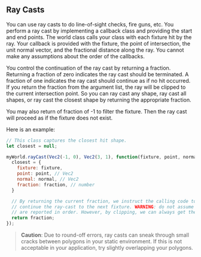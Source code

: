 
## Ray Casts
You can use ray casts to do line-of-sight checks, fire guns, etc. You
perform a ray cast by implementing a callback class and providing the
start and end points. The world class calls your class with each fixture
hit by the ray. Your callback is provided with the fixture, the point of
intersection, the unit normal vector, and the fractional distance along
the ray. You cannot make any assumptions about the order of the
callbacks.

You control the continuation of the ray cast by returning a fraction.
Returning a fraction of zero indicates the ray cast should be
terminated. A fraction of one indicates the ray cast should continue as
if no hit occurred. If you return the fraction from the argument list,
the ray will be clipped to the current intersection point. So you can
ray cast any shape, ray cast all shapes, or ray cast the closest shape
by returning the appropriate fraction.

You may also return of fraction of -1 to filter the fixture. Then the
ray cast will proceed as if the fixture does not exist.

Here is an example:

```js
// This class captures the closest hit shape.
let closest = null;

myWorld.rayCast(Vec2(-1, 0), Vec2(3, 1), function(fixture, point, normal, fraction) {
  closest = {
    fixture: fixture,
    point: point, // Vec2
    normal: normal, // Vec2
    fraction: fraction, // number
  }

  // By returning the current fraction, we instruct the calling code to clip the ray and
  // continue the ray-cast to the next fixture. WARNING: do not assume that fixtures
  // are reported in order. However, by clipping, we can always get the closest fixture.
  return fraction;
});
```

> **Caution**:
> Due to round-off errors, ray casts can sneak through small cracks
> between polygons in your static environment. If this is not acceptable
> in your application, try slightly overlapping your polygons.
